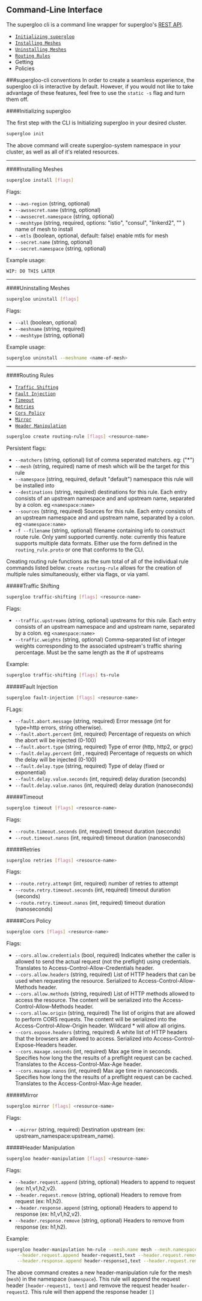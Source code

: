 Command-Line Interface 
----
The supergloo cli is a command line wrapper for supergloo's [REST API](https://supergloo.solo.io/v1/supergloo.solo.io.project.sk/).

* [`Initializing supergloo`](cli.md#initializing-supergloo)
* [`Installing Meshes`](cli.md#installing-meshes)
* [`Uninstalling Meshes`](cli.md#uninstalling-meshes)
* [`Routing Rules`](cli.md#routing-rules)
* Getting
* Policies

###supergloo-cli conventions
In order to create a seamless experience, the supergloo cli is interactive by default.
However, if you would not like to take advantage of these features, feel free to use the `static -s` flag and turn them off.


####Initializing supergloo

The first step with the CLI is Initializing supergloo in your desired cluster.

```bash
supergloo init
```

The above command will create supergloo-system namespace in your cluster, as well as all of it's related resources.

---

####Installing Meshes


```bash
supergloo install [flags]
```

Flags:
 
* `--aws-region` (string, optional)
* `--awssecret.name` (string, optional)
* `--awssecret.namespace` (string, optional)
* `--meshtype` (string, required, options: "istio", "consul", "linkerd2", "" ) name of mesh to install
* `--mtls` (boolean, optional, default: false) enable mtls for mesh
* `--secret.name` (string, optional)
* `--secret.namespace` (string, optional)

Example usage: 
```bash
WIP: DO THIS LATER
```

---

####Uninstalling Meshes

```bash
supergloo uninstall [flags]
```


Flags:
* `--all` (boolean, optional)
* `--meshname` (string, required)
* `--meshtype` (string, optional)

Example usage:
```bash
supergloo uninstall --meshname <name-of-mesh>
```

---

####Routing Rules

* [`Traffic Shifting`](cli.md#traffic-shifting)
* [`Fault Injection`](cli.md#fault-injection)
* [`Timeout`](cli.md#timeout)
* [`Retries`](cli.md#retries)
* [`Cors Policy`](cli.md#cors-policy)
* [`Mirror`](cli.md#mirror)
* [`Header Manipulation`](cli.md#header-manipulation)

```bash
supergloo create routing-rule [flags] <resource-name>
```


Persistent flags:
* `--matchers` (string, optional) list of comma seperated matchers. eg: ("*")
* `--mesh` (string, required) name of mesh which will be the target for this rule
* `--namespace` (string, required, default "default") namespace this rule will be installed into
* `--destinations` (string, required) destinations for this rule. Each entry consists of an upstream namespace and and upstream name, separated by a colon. eg `<namespace:name>`
* `--sources` (string, required) Sources for this rule. Each entry consists of an upstream namespace and and upstream name, separated by a colon. eg `<namespace:name>`
* `-f --filename` (string, optional) filename containing info to construct route rule. Only yaml supported currently. note: currently this feature supports multiple data formats.
Either use the form defined in the `routing_rule.proto` or one that conforms to the CLI.

Creating routing rule functions as the sum total of all of the individual rule commands listed below. 
`create routing-rule` allows for the creation of multiple rules simultaneously, either via flags, or via yaml.

#####Traffic Shifting

```bash
supergloo traffic-shifting [flags] <resource-name>
```

Flags:
* `--traffic.upstreams` (string, optional) upstreams for this rule. Each entry consists of an upstream namespace and and upstream name, separated by a colon. eg `<namespace:name>`
* `--traffic.weights` (string, optional) Comma-separated list of integer weights corresponding to the associated upstream's traffic sharing percentage. Must be the same length as the # of upstreams


Example: 
```bash
supergloo traffic-shifting [flags] ts-rule
```

#####Fault Injection

```bash
supergloo fault-injection [flags] <resource-name>
```

FLags:
* `--fault.abort.message` (string, required) Error message (int for type=http errors, string otherwise).
* `--fault.abort.percent` (int, required) Percentage of requests on which the abort will be injected (0-100)
* `--fault.abort.type` (string, required) Type of error (http, http2, or grpc)
* `--fault.delay.percent` (int , required) Percentage of requests on which the delay will be injected (0-100)
* `--fault.delay.type` (string, required) Type of delay (fixed or exponential)
* `--fault.delay.value.seconds` (int, required) delay duration (seconds)
* `--fault.delay.value.nanos` (int, required) delay duration (nanoseconds)


#####Timeout

```bash
supergloo timeout [flags] <resource-name>
```

Flags:
* `--route.timeout.seconds` (int, required) timeout duration (seconds)
* `--rout.timeout.nanos` (int, required) timeout duration (nanoseconds)

#####Retries

```bash
supergloo retries [flags] <resource-name>
```

Flags:
* `--route.retry.attempt` (int, required) number of retries to attempt
* `--route.retry.timeout.seconds` (int, required) timeout duration (seconds)
* `--route.retry.timeout.nanos` (int, required) timeout duration (nanoseconds)

#####Cors Policy

```bash
supergloo cors [flags] <resource-name>
```

Flags:
* `--cors.allow.credentials` (bool, required) Indicates whether the caller is allowed to send the actual request (not the preflight) using credentials. Translates to Access-Control-Allow-Credentials header.
* `--cors.allow.headers` (string, required) List of HTTP headers that can be used when requesting the resource. Serialized to Access-Control-Allow-Methods header.
* `--cors.allow.methods` (string, required) List of HTTP methods allowed to access the resource. The content will be serialized into the Access-Control-Allow-Methods header.
* `--cors.allow.origin` (string, required) The list of origins that are allowed to perform CORS requests. The content will be serialized into the Access-Control-Allow-Origin header. Wildcard * will allow all origins.
* `--cors.expose.headers` (string, required) A white list of HTTP headers that the browsers are allowed to access. Serialized into Access-Control-Expose-Headers header.
* `--cors.maxage.seconds` (int, required) Max age time in seconds. Specifies how long the the results of a preflight request can be cached. Translates to the Access-Control-Max-Age header.
* `--cors.maxage.nanos` (int, required) Max age time in nanoseconds. Specifies how long the the results of a preflight request can be cached. Translates to the Access-Control-Max-Age header.

#####Mirror

```bash
supergloo mirror [flags] <resource-name>
```

Flags:
* `--mirror` (string, required) Destination upstream (ex: upstream_namespace:upstream_name).

#####Header Manipulation

```bash
supergloo header-manipulation [flags] <resource-name>
```


Flags:
* `--header.request.append` (string, optional) Headers to append to request (ex: h1,v1,h2,v2).
* `--header.request.remove` (string, optional) Headers to remove from request (ex: h1,h2).
* `--header.response.append` (string, optional) Headers to append to response (ex: h1,v1,h2,v2).
* `--header.response.remove` (string, optional) Headers to remove from response (ex: h1,h2).

Example:
```bash
supergloo header-manipulation hm-rule --mesh.name mesh --mesh.namespace mesh-namespace \
    --header.request.append header-request1,text --header.request.remove header-request2 \
    --header.response.append header-response1,text --header.request.remove header-response2
```
The above command creates a new header-manipulation rule for the mesh (`mesh`) in the namespace (`namespace`).
This rule will append the request header `[header-request1, text]` and remvove the request header `header-request2`.
This rule will then append the response header `[]`
